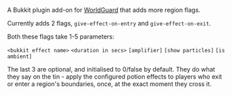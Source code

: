 A Bukkit plugin add-on for [WorldGuard](https://enginehub.org/worldguard) that adds more region flags.

Currently adds 2 flags, `give-effect-on-entry` and `give-effect-on-exit`.

Both these flags take 1-5 parameters: 

`<bukkit effect name>` `<duration in secs>` `[amplifier]` `[show particles]` `[is ambient]`

The last 3 are optional, and initialised to 0/false by default. They do what they say on the tin - apply the configured potion effects to players who exit or enter a region's boundaries, once, at the exact moment they cross it.
